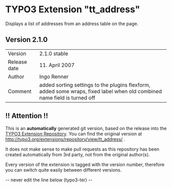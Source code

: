 # TYPO3 Extension "tt_address"
Displays a list of addresses from an address table on the page.

## Version 2.1.0




<table>
	<tr><td>Version</td><td>2.1.0 stable</td></tr>
	<tr><td>Release date</td><td>11. April 2007</td></tr>
	<tr><td>Author</td><td>Ingo Renner</td></tr>
	<tr><td>Comment</td><td>added sorting settings to the plugins flexform, added some wraps, fixed label when old combined name field is turned off</td></tr>
</table>

## !! Attention !!
This is an **automatically** generated git version, based on the release into the [TYPO3 Extension Repository](http://www.typo3.org/extensions/).
You can find the original version at http://typo3.org/extensions/repository/view/tt_address/ .

It does not make sense to make pull requests as this repository has been created automatically from 3rd party, not from the original author(s).

Every version of the extension is tagged with the version number, therefore you can switch quite easily between different versions.


-- never edit the line below (typo3-ter) --